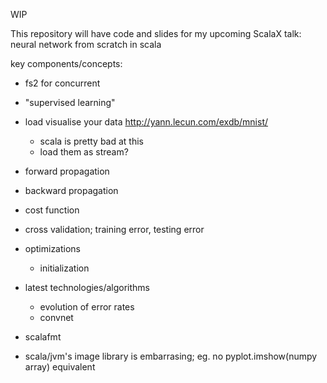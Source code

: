 WIP
 
This repository will have code and slides for my upcoming ScalaX talk: neural network from scratch in scala

key components/concepts:

- fs2 for concurrent
- "supervised learning"
- load visualise your data http://yann.lecun.com/exdb/mnist/
    - scala is pretty bad at this
    - load them as stream?
- forward propagation
- backward propagation
- cost function
- cross validation; training error, testing error
- optimizations
    - initialization
- latest technologies/algorithms
    - evolution of error rates
    - convnet


- scalafmt

- scala/jvm's image library is embarrasing; eg. no pyplot.imshow(numpy array) equivalent